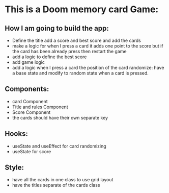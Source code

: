 # This is a Doom memory card Game:
## How I am going to build the app: 

- Define the title add a score and best score and add the cards  
- make a logic for when I press a card it adds one point to the score but if the card has been already press then restart the game
- add a logic to define the best score
- add game logic
- add a logic when I press a card the position of the card randomize: have a base state and modify to random state when a card is pressed.

## Components: 
 - card Component
 - Title and rules Component
 - Score Component
 - the cards should have their own separate key
 
## Hooks:

- useState and useEffect for card randomizing
- useState for score

## Style:
- have all the cards in one class to use grid layout
- have the titles separate of the cards class
